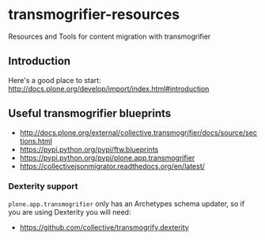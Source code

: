 # transmogrifier-resources
Resources and Tools for content migration with transmogrifier

## Introduction

Here's a good place to start:
http://docs.plone.org/develop/import/index.html#introduction

## Useful transmogrifier blueprints

* http://docs.plone.org/external/collective.transmogrifier/docs/source/sections.html
* https://pypi.python.org/pypi/ftw.blueprints
* https://pypi.python.org/pypi/plone.app.transmogrifier
* https://collectivejsonmigrator.readthedocs.org/en/latest/

### Dexterity support

`plone.app.transmogrifier` only has an Archetypes schema updater, so if you are using Dexterity you will need:

 * https://github.com/collective/transmogrify.dexterity
